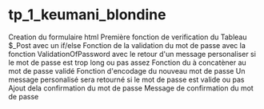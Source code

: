 # tp_1_keumani_blondine

Creation du formulaire html
Première fonction de verification du Tableau $\_Post avec un if/else
Fonction de la validation du mot de passe avec la fonction ValidationOfPassword avec le retour d'un message personaliser si le mot de passe est trop long ou pas assez
Fonction du <Salt> à concatèner au mot de passe validé
Fonction d'encodage du nouveau mot de passe
Un message personalisé sera retourné si le mot de passe est valide ou pas
Ajout dela confirmation du mot de passe
Message de confirmation du mot de passe
